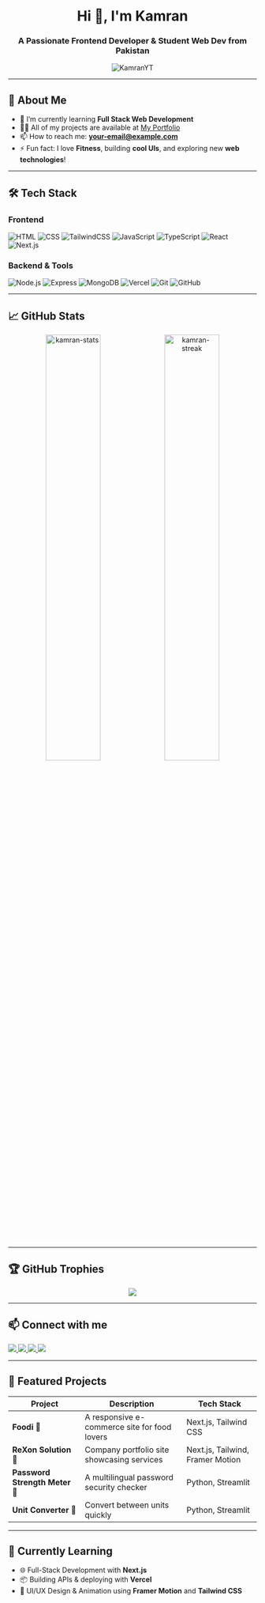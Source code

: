 <h1 align="center">Hi 👋, I'm Kamran</h1>
<h3 align="center">A Passionate Frontend Developer & Student Web Dev from Pakistan</h3>

<p align="center">
  <img src="https://komarev.com/ghpvc/?username=KamranYT&label=Profile%20views&color=0e75b6&style=flat" alt="KamranYT" />
</p>

---

## 🚀 About Me

- 🌱 I’m currently learning **Full Stack Web Development**
- 👨‍💻 All of my projects are available at [My Portfolio](https://your-portfolio-link.com)
- 📫 How to reach me: **your-email@example.com**
- ⚡ Fun fact: I love **Fitness**, building **cool UIs**, and exploring new **web technologies**!

---

## 🛠️ Tech Stack

### Frontend  
![HTML](https://img.shields.io/badge/-HTML5-E34F26?logo=html5&logoColor=white&style=for-the-badge)
![CSS](https://img.shields.io/badge/-CSS3-1572B6?logo=css3&logoColor=white&style=for-the-badge)
![TailwindCSS](https://img.shields.io/badge/-TailwindCSS-06B6D4?logo=tailwindcss&logoColor=white&style=for-the-badge)
![JavaScript](https://img.shields.io/badge/-JavaScript-F7DF1E?logo=javascript&logoColor=black&style=for-the-badge)
![TypeScript](https://img.shields.io/badge/-TypeScript-3178C6?logo=typescript&logoColor=white&style=for-the-badge)
![React](https://img.shields.io/badge/-React-61DAFB?logo=react&logoColor=black&style=for-the-badge)
![Next.js](https://img.shields.io/badge/-Next.js-000000?logo=next.js&logoColor=white&style=for-the-badge)

### Backend & Tools  
![Node.js](https://img.shields.io/badge/-Node.js-339933?logo=node.js&logoColor=white&style=for-the-badge)
![Express](https://img.shields.io/badge/-Express.js-000000?logo=express&logoColor=white&style=for-the-badge)
![MongoDB](https://img.shields.io/badge/-MongoDB-47A248?logo=mongodb&logoColor=white&style=for-the-badge)
![Vercel](https://img.shields.io/badge/-Vercel-000000?logo=vercel&logoColor=white&style=for-the-badge)
![Git](https://img.shields.io/badge/-Git-F05032?logo=git&logoColor=white&style=for-the-badge)
![GitHub](https://img.shields.io/badge/-GitHub-181717?logo=github&logoColor=white&style=for-the-badge)

---

## 📈 GitHub Stats

<p align="center">
  <img src="https://github-readme-stats.vercel.app/api?username=KamranYT&show_icons=true&theme=radical" alt="kamran-stats" width="47%"/>
  <img src="https://github-readme-streak-stats.herokuapp.com/?user=KamranYT&theme=radical" alt="kamran-streak" width="47%"/>
</p>

---

## 🏆 GitHub Trophies

<p align="center">
  <img src="https://github-profile-trophy.vercel.app/?username=KamranYT&theme=radical&no-frame=true&no-bg=true&margin-w=4" />
</p>

---

## 📫 Connect with me

<p align="left">
  <a href="https://linkedin.com/in/your-linkedin" target="_blank">
    <img src="https://img.shields.io/badge/LinkedIn-blue?logo=linkedin&style=for-the-badge" />
  </a>
  <a href="https://twitter.com/your-twitter" target="_blank">
    <img src="https://img.shields.io/badge/Twitter-1DA1F2?logo=twitter&style=for-the-badge" />
  </a>
  <a href="https://www.youtube.com/@KamranYT" target="_blank">
    <img src="https://img.shields.io/badge/YouTube-FF0000?logo=youtube&style=for-the-badge" />
  </a>
  <a href="https://github.com/KamranYT" target="_blank">
    <img src="https://img.shields.io/badge/GitHub-181717?logo=github&style=for-the-badge" />
  </a>
</p>

---

## 📁 Featured Projects

| Project | Description | Tech Stack |
|--------|-------------|------------|
| **Foodi** 🍔 | A responsive e-commerce site for food lovers | Next.js, Tailwind CSS |
| **ReXon Solution** 💼 | Company portfolio site showcasing services | Next.js, Tailwind, Framer Motion |
| **Password Strength Meter** 🔐 | A multilingual password security checker | Python, Streamlit |
| **Unit Converter** 🔄 | Convert between units quickly | Python, Streamlit |

---

## 🧠 Currently Learning

- 🌐 Full-Stack Development with **Next.js**
- 📦 Building APIs & deploying with **Vercel**
- 💅 UI/UX Design & Animation using **Framer Motion** and **Tailwind CSS**
